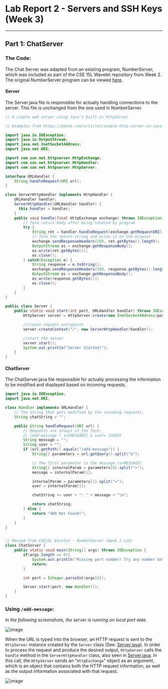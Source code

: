 # Lab Report 2 - Servers and SSH Keys (Week 3)

---

## Part 1: ChatServer

### The Code:

The Chat Server was adapted from an existing program, NumberServer, which was included as part of the CSE 15L Wavelet repository from Week 2. The original NumberServer program can be viewed [here](https://github.com/ucsd-cse15l-f23/wavelet).

#### Server
The Server.java file is responsible for actually handling connections to the server. This file is unchanged from the one used in NumberServer.
```java
// A simple web server using Java's built-in HttpServer

// Examples from https://dzone.com/articles/simple-http-server-in-java were useful references

import java.io.IOException;
import java.io.OutputStream;
import java.net.InetSocketAddress;
import java.net.URI;

import com.sun.net.httpserver.HttpExchange;
import com.sun.net.httpserver.HttpHandler;
import com.sun.net.httpserver.HttpServer;

interface URLHandler {
    String handleRequest(URI url);
}

class ServerHttpHandler implements HttpHandler {
    URLHandler handler;
    ServerHttpHandler(URLHandler handler) {
      this.handler = handler;
    }
    public void handle(final HttpExchange exchange) throws IOException {
        // form return body after being handled by program
        try {
            String ret = handler.handleRequest(exchange.getRequestURI());
            // form the return string and write it on the browser
            exchange.sendResponseHeaders(200, ret.getBytes().length);
            OutputStream os = exchange.getResponseBody();
            os.write(ret.getBytes());
            os.close();
        } catch(Exception e) {
            String response = e.toString();
            exchange.sendResponseHeaders(500, response.getBytes().length);
            OutputStream os = exchange.getResponseBody();
            os.write(response.getBytes());
            os.close();
        }
    }
}

public class Server {
    public static void start(int port, URLHandler handler) throws IOException {
        HttpServer server = HttpServer.create(new InetSocketAddress(port), 0);

        //create request entrypoint
        server.createContext("/", new ServerHttpHandler(handler));

        //start the server
        server.start();
        System.out.println("Server Started!");
    }
}
```
#### ChatServer
The ChatServer.java file responsible for actually processing the information to be modified and displayed based on incoming requests. 
```java
import java.io.IOException;
import java.net.URI;

class Handler implements URLHandler {
    // The string that gets modified by the incoming requests.
    String chatString = "";

    public String handleRequest(URI url) {
        // Requests are always of the form:
        // /add-message ? s=[MESSAGE] & user= [USER]
        String message = "";
        String user = "";
        if (url.getPath().equals("/add-message")) {
            String[] parameters = url.getQuery().split("&");

            // The first parameter is the message (s=MESSAGE)
            String[] internalParam = parameters[0].split("=");
            message = internalParam[1];

            internalParam = parameters[1].split("=");
            user = internalParam[1];

            chatString += user + ": " + message + "\n";

            return chatString;
        } else {
            return "404 Not Found!";
        }
    }
}


// Reused from CSE15L Wavelet - NumberServer (Week 2 Lab)
class ChatServer {
    public static void main(String[] args) throws IOException {
        if(args.length == 0){
            System.out.println("Missing port number! Try any number between 1024 to 49151");
            return;
        }

        int port = Integer.parseInt(args[0]);

        Server.start(port, new Handler());
    }
}
```

### Using `/add-message`:
_In the following screenshots, the server is running on local port `4000`._

![image](https://github.com/503525/cse15l-lab-reports/assets/22303922/17e248d6-e297-468e-a0d3-1b3565aa4c4b)

[comment]: <> (Which methods in the code are called?)

When the URL is typed into the browser, an HTTP request is sent to the `HttpServer` instance created by the `Server` class (See: [Server.java](#server)). In order to process the request and produce the desired output, `HttpServer` calls the `handle` method in the `ServerHttpHandler` class, also seen in [Server.java](#server). In this call, the `HttpServer` sends an "`HttpExchange`" object as an argument, which is an object that contains both the HTTP request information, as well as the output information associated with that request.



[comment]: <> (What are the relevant arguments to those methods?)

[comment]: <> (What are the values of any relevant fields of the class?)

[comment]: <> (how do values of relevant fields of the class change?)

![image](https://github.com/503525/cse15l-lab-reports/assets/22303922/cb50ba09-7f36-4ba0-aaa6-093968892da4)

[comment]: <> (Which methods in the code are called?)

[comment]: <> (What are the relevant arguments to those methods?)

[comment]: <> (What are the values of any relevant fields of the class?)

[comment]: <> (how do values of relevant fields of the class change?)
